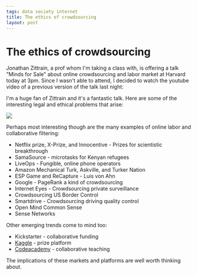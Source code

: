 ```yaml
--- 
tags: data society internet
title: The ethics of crowdsourcing
layout: post
---
```

# The ethics of crowdsourcing

Jonathan Zittrain, a prof whom I'm taking a class with, is offering a talk
"Minds for Sale" about online crowdsourcing and labor market at Harvard today
at 3pm. Since I wasn't able to attend, I decided to watch the youtube video of
a previous version of the talk last night:

I'm a huge fan of Zittrain and it's a fantastic talk. Here are some of the
interesting legal and ethical problems that arise:

![](http://media.tumblr.com/tumblr_lypy436gn31r3oiuq.png)

Perhaps most interesting though are the many examples of online labor and
collaborative filtering:

* Netflix prize, X-Prize, and Innocentive - Prizes for scientistic breakthrough
* SamaSource - microtasks for Kenyan refugees
* LiveOps - Fungible, online phone operators
* Amazon Mechanical Turk, Askville, and Turker Nation
* ESP Game and ReCapture - Luis von Ahn
* Google - PageRank a kind of crowdsourcing
* Internet Eyes - Crowdsourcing private surveillance
* Crowdsourcing US Border Control 
* Smartdrive - Crowdsourcing driving quality control
* Open Mind Common Sense
* Sense Networks

Other emerging trends come to mind too:

* Kickstarter - collaborative funding
* [Kaggle](http://www.kaggle.com/) - prize platform
* [Codeacademy](http://www.neowin.net/news/codecademy-crowdsources-programming?utm_source=feedburner&utm_medium=feed&utm_campaign=Feed%3A+neowin-main+%28Neowin+Main+News%29) - collaborative teaching

The implications of these markets and platforms are well worth thinking about.

